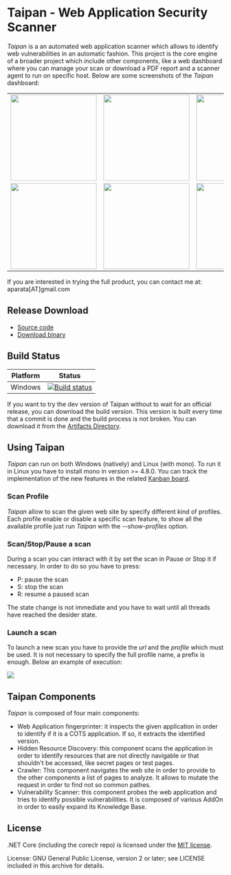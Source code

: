 # Taipan - Web Application Security Scanner

_Taipan_ is a an automated web application scanner which allows to identify web vulnerabilities in an automatic fashion. This project is the core engine of a broader project which include other components, like a web dashboard where you can manage your scan or download a PDF report and a scanner agent to run on specific host. Below are some screenshots of the _Taipan_ dashboard:

<table>
 <tr>
  <td><img src="https://github.com/enkomio/Taipan/blob/master/Misc/Admin-info.png" width="200"></td>
  <td><img src="https://github.com/enkomio/Taipan/blob/master/Misc/Dashboard.png" width="200"></td>
  <td><img src="https://github.com/enkomio/Taipan/blob/master/Misc/Scan-details.png" width="200"></td>
 </tr>
 <tr>
  <td><img src="https://github.com/enkomio/Taipan/blob/master/Misc/Scan-summary.png" width="200"></td>
  <td><img src="https://github.com/enkomio/Taipan/blob/master/Misc/Scan-wizard.png" width="200"></td>
  <td><img src="https://github.com/enkomio/Taipan/blob/master/Misc/Settings.png" width="200"></td>
 </tr>
</table>

If you are interested in trying the full product, you can contact me at: aparata[AT]gmail.com

## Release Download
 - [Source code][1]
 - [Download binary][2]
 
## Build Status

| Platform | Status         |
| -------- | -------------- |
| Windows  | [![Build status](https://ci.appveyor.com/api/projects/status/j0t1m1wm46yrgvdr?svg=true)](https://ci.appveyor.com/project/enkomio/taipan) |

If you want to try the dev version of Taipan without to wait for an official release, you can download the build version. This version is built every time that a commit is done and the build process is not broken. You can download it from the [Artifacts Directory](https://ci.appveyor.com/project/enkomio/taipan/build/artifacts).

## Using Taipan
_Taipan_ can run on both Windows (natively) and Linux (with mono). To run it in Linux you have to install mono in version >= 4.8.0. You can track the implementation of the new features in the related <a href="https://github.com/taipan-scanner/Taipan/projects/1">Kanban board</a>.

### Scan Profile
_Taipan_ allow to scan the given web site by specify different kind of profiles. Each profile enable or disable a specific scan feature, to show all the available profile just run _Taipan_ with the _--show-profiles_ option.

### Scan/Stop/Pause a scan
During a scan you can interact with it by set the scan in Pause or Stop it if necessary. In order to do so you have to press:

- P: pause the scan
- S: stop the scan
- R: resume a paused scan

The state change is not immediate and you have to wait until all threads have reached the desider state.

### Launch a scan
To launch a new scan you have to provide the _url_ and the _profile_ which must be used. It is not necessary to specify the full profile name, a prefix is enough. Below an example of execution:

<a href="https://asciinema.org/a/166362" target="_blank"><img src="https://asciinema.org/a/166362.png" /></a>

## Taipan Components
_Taipan_ is composed of four main components: 
- Web Application fingerprinter: it inspects the given application in order to identify if it is a COTS application. If so, it extracts the identified version.
- Hidden Resource Discovery: this component scans the application in order to identify resources that are not directly navigable or that shouldn't be accessed, like secret pages or test pages.
- Crawler: This component navigates the web site in order to provide to the other components a list of pages to analyze. It allows to mutate the request in order to find not so common pathes.
- Vulnerability Scanner: this component probes the web application and tries to identify possible vulnerabilities. It is composed of various AddOn in order to easily expand its Knowledge Base.

## License

.NET Core (including the coreclr repo) is licensed under the [MIT license](LICENSE.TXT).

License: GNU General Public License, version 2 or later; see LICENSE included in this archive for details.

  [1]: https://github.com/enkomio/Taipan/tree/master/Src
  [2]: https://github.com/enkomio/Taipan/releases/latest
